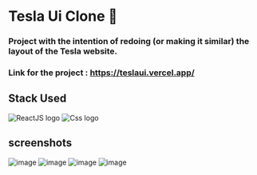 # Tesla Ui Clone 🚗

### Project with the intention of redoing (or making it similar) the layout of the Tesla website.
### Link for the project : https://teslaui.vercel.app/

## Stack Used
<div>
      <img alt="ReactJS logo" src="https://img.shields.io/badge/React-20232A?style=for-the-badge&logo=react&logoColor=61DAFB" />
      <img alt="Css logo" src="https://img.shields.io/badge/CSS-239120?&style=for-the-badge&logo=css3&logoColor=white" />
</div>


## screenshots

![image](https://user-images.githubusercontent.com/94712001/176975626-dea9e259-f2df-4f86-bbda-e488d279f9fe.png)
![image](https://user-images.githubusercontent.com/94712001/176975654-ead2fb39-60c8-4c2c-976b-0db08b2515d6.png)
![image](https://user-images.githubusercontent.com/94712001/176975676-e4b31051-df49-47a0-9ede-d43fc616dc5f.png)
![image](https://user-images.githubusercontent.com/94712001/176975704-c0b837c0-446d-4967-93d8-3bf0e00d7614.png)

